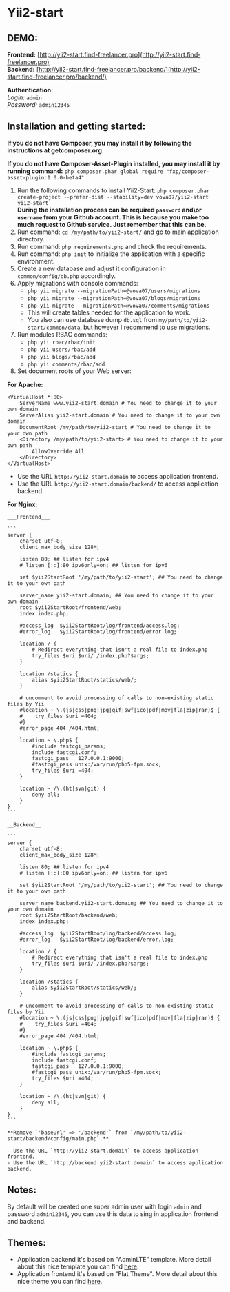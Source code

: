 Yii2-start
==========

DEMO:
-----

**Frontend:** [http://yii2-start.find-freelancer.pro](http://yii2-start.find-freelancer.pro)  
**Backend:** [http://yii2-start.find-freelancer.pro/backend/](http://yii2-start.find-freelancer.pro/backend/)  

**Authentication:**  
_Login:_ `admin`  
_Password:_ `admin12345`  

Installation and getting started:
---------------------------------

**If you do not have Composer, you may install it by following the instructions at getcomposer.org.**

**If you do not have Composer-Asset-Plugin installed, you may install it by running command:** `php composer.phar global require "fxp/composer-asset-plugin:1.0.0-beta4"`

1. Run the following commands to install Yii2-Start: `php composer.phar create-project --prefer-dist --stability=dev vova07/yii2-start yii2-start`  
   **During the installation process can be required `password` and\or `username` from your Github account. This is because you make too much request to Github service. Just remember that this can be.**
2. Run command: `cd /my/path/to/yii2-start/` and go to main application directory.
3. Run command: `php requirements.php` and check the requirements.
4. Run command: `php init` to initialize the application with a specific environment.
5. Create a new database and adjust it configuration in `common/config/db.php` accordingly.
6. Apply migrations with console commands:
   - `php yii migrate --migrationPath=@vova07/users/migrations`
   - `php yii migrate --migrationPath=@vova07/blogs/migrations`
   - `php yii migrate --migrationPath=@vova07/comments/migrations`
   - This will create tables needed for the application to work.
   - You also can use database dump `db.sql` from `my/path/to/yii2-start/common/data`, but however I recommend to use migrations.
7. Run modules RBAC commands:
   - `php yii rbac/rbac/init`
   - `php yii users/rbac/add`
   - `php yii blogs/rbac/add`
   - `php yii comments/rbac/add`
8. Set document roots of your Web server:

  **For Apache:**
    
  ```
  <VirtualHost *:80>
      ServerName www.yii2-start.domain # You need to change it to your own domain  
	  ServerAlias yii2-start.domain # You need to change it to your own domain  
	  DocumentRoot /my/path/to/yii2-start # You need to change it to your own path  
	  <Directory /my/path/to/yii2-start> # You need to change it to your own path  
		  AllowOverride All  
	  </Directory>  
  </VirtualHost>
  ```  
  - Use the URL `http://yii2-start.domain` to access application frontend.
  - Use the URL `http://yii2-start.domain/backend/` to access application backend.
  
  **For Nginx:**
  
    ___Frontend___
    
    ``` 
    server {
        charset utf-8;
        client_max_body_size 128M;

        listen 80; ## listen for ipv4
        # listen [::]:80 ipv6only=on; ## listen for ipv6

        set $yii2StartRoot '/my/path/to/yii2-start'; ## You need to change it to your own path

        server_name yii2-start.domain; ## You need to change it to your own domain
        root $yii2StartRoot/frontend/web;
        index index.php;

        #access_log  $yii2StartRoot/log/frontend/access.log;
        #error_log   $yii2StartRoot/log/frontend/error.log;

        location / {
            # Redirect everything that isn't a real file to index.php
            try_files $uri $uri/ /index.php?$args;
        }

        location /statics {
            alias $yii2StartRoot/statics/web/;
        }

        # uncomment to avoid processing of calls to non-existing static files by Yii
        #location ~ \.(js|css|png|jpg|gif|swf|ico|pdf|mov|fla|zip|rar)$ {
        #    try_files $uri =404;
        #}
        #error_page 404 /404.html;

        location ~ \.php$ {
            #include fastcgi_params;
            include fastcgi.conf;
            fastcgi_pass   127.0.0.1:9000;
            #fastcgi_pass unix:/var/run/php5-fpm.sock;
            try_files $uri =404;
        }

        location ~ /\.(ht|svn|git) {
            deny all;
        }
    }
    ```
    
    __Backend__
    
    ```
    server {
        charset utf-8;
        client_max_body_size 128M;

        listen 80; ## listen for ipv4
        # listen [::]:80 ipv6only=on; ## listen for ipv6

        set $yii2StartRoot '/my/path/to/yii2-start'; ## You need to change it to your own path
        
        server_name backend.yii2-start.domain; ## You need to change it to your own domain
        root $yii2StartRoot/backend/web;
        index index.php;

        #access_log  $yii2StartRoot/log/backend/access.log;
        #error_log   $yii2StartRoot/log/backend/error.log;

        location / {
            # Redirect everything that isn't a real file to index.php
            try_files $uri $uri/ /index.php?$args;
        }

        location /statics {
            alias $yii2StartRoot/statics/web/;
        }

        # uncomment to avoid processing of calls to non-existing static files by Yii
        #location ~ \.(js|css|png|jpg|gif|swf|ico|pdf|mov|fla|zip|rar)$ {
        #    try_files $uri =404;
        #}
        #error_page 404 /404.html;

        location ~ \.php$ {
            #include fastcgi_params;
            include fastcgi.conf;
            fastcgi_pass   127.0.0.1:9000;
            #fastcgi_pass unix:/var/run/php5-fpm.sock;
            try_files $uri =404;
        }

        location ~ /\.(ht|svn|git) {
            deny all;
        }
    }
    ```
    
    **Remove `'baseUrl' => '/backend'` from `/my/path/to/yii2-start/backend/config/main.php`.**
    
    - Use the URL `http://yii2-start.domain` to access application frontend.
    - Use the URL `http://backend.yii2-start.domain` to access application backend.

Notes:
------

By default will be created one super admin user with login `admin` and password `admin12345`, you can use this data to sing in application frontend and backend.

Themes:
-------
- Application backend it's based on "AdminLTE" template. More detail about this nice template you can find [here](http://www.bootstrapstage.com/admin-lte/).
- Application frontend it's based on "Flat Theme". More detail about this nice theme you can find [here](http://shapebootstrap.net/item/flat-theme-free-responsive-multipurpose-site-template/).
